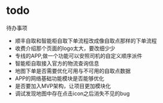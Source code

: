 # todo
待办事项
* 顺丰自取和智能柜自取下单流程改成像自取点那样的下单流程
* 收费介绍那个页面的logo太大，要改细少少
* 专线的APP,做一个功能可以安照司机的自定义顺序派件
* 智能柜自取接入官方的物流查询信息
* 地图下单是否需要优化可用与不可用的自取点数据
* APP的网络基础功能模块是否能够优化
* 是否要加入MVP架构，让项目更加模块化
* 调试发现地图中存在点击icon之后消失不见的bug